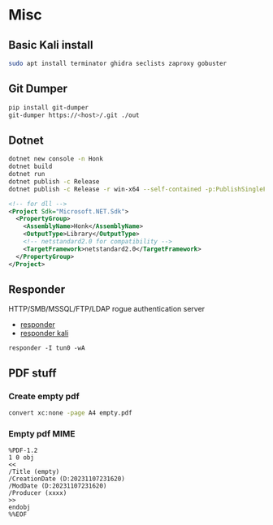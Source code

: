 # Misc

## Basic Kali install
```bash
sudo apt install terminator ghidra seclists zaproxy gobuster
```

## Git Dumper
```bash
pip install git-dumper
git-dumper https://<host>/.git ./out
```

## Dotnet

```bash
dotnet new console -n Honk
dotnet build
dotnet run
dotnet publish -c Release
dotnet publish -c Release -r win-x64 --self-contained -p:PublishSingleFile=true -p:PublishTrimmed=true
```

```xml
<!-- for dll -->
<Project Sdk="Microsoft.NET.Sdk">
  <PropertyGroup>
    <AssemblyName>Honk</AssemblyName>
    <OutputType>Library</OutputType>
    <!-- netstandard2.0 for compatibility -->
    <TargetFramework>netstandard2.0</TargetFramework>
  </PropertyGroup>
</Project>
```

## Responder
HTTP/SMB/MSSQL/FTP/LDAP rogue authentication server
- [responder](https://github.com/lgandx/Responder)
- [responder kali](https://www.kali.org/tools/responder/)
```
responder -I tun0 -wA
```

## PDF stuff

### Create empty pdf
```bash
convert xc:none -page A4 empty.pdf
```

### Empty pdf MIME
```
%PDF-1.2 
1 0 obj
<<
/Title (empty)
/CreationDate (D:20231107231620)
/ModDate (D:20231107231620)
/Producer (xxxx)
>>
endobj
%%EOF
```
